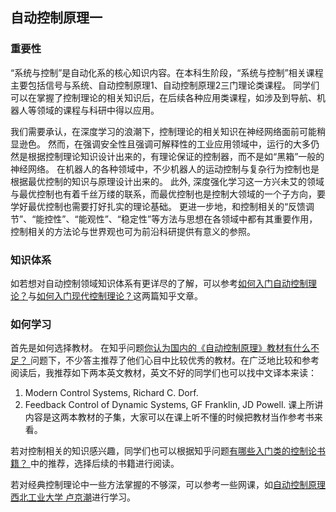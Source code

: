 ## 自动控制原理一

### 重要性

“系统与控制”是自动化系的核心知识内容。在本科生阶段，“系统与控制”相关课程主要包括信号与系统、自动控制原理1、自动控制原理2三门理论类课程。
同学们可以在掌握了控制理论的相关知识后，在后续各种应用类课程，如涉及到导航、机器人等领域的课程与科研中得以应用。


我们需要承认，在深度学习的浪潮下，控制理论的相关知识在神经网络面前可能稍显逊色。
然而，在强调安全性且强调可解释性的工业应用领域中，运行的大多仍然是根据控制理论知识设计出来的，有理论保证的控制器，而不是如“黑箱”一般的神经网络。
在机器人的各种领域中，不少机器人的运动控制与复杂行为控制也是根据最优控制的知识与原理设计出来的。
此外, 深度强化学习这一方兴未艾的领域与最优控制也有着千丝万缕的联系，而最优控制也是控制大领域的一个子方向，要学好最优控制也需要打好扎实的理论基础。
更进一步地，和控制相关的“反馈调节”、“能控性”、“能观性”、“稳定性”等方法与思想在各领域中都有其重要作用，控制相关的方法论与世界观也可为前沿科研提供有意义的参照。

### 知识体系


如若想对自动控制领域知识体系有更详尽的了解，可以参考[如何入门自动控制理论？](https://zhuanlan.zhihu.com/p/42615269)与[如何入门现代控制理论？](https://zhuanlan.zhihu.com/p/57051153)这两篇知乎文章。


### 如何学习

首先是如何选择教材。
在知乎问题[你认为国内的《自动控制原理》教材有什么不足？ ](https://www.zhihu.com/question/41644977/answer/100331200)问题下，不少答主推荐了他们心目中比较优秀的教材。在广泛地比较和参考阅读后，我推荐如下两本英文教材，英文不好的同学们也可以找中文译本来读：

1. Modern Control Systems, Richard C. Dorf.
2. Feedback Control of Dynamic Systems, GF Franklin, JD Powell.
    课上所讲内容是这两本教材的子集，大家可以在课上听不懂的时候把教材当作参考书来看。


若对控制相关的知识感兴趣，同学们也可以根据知乎问题[有哪些入门类的控制论书籍？ ](https://www.zhihu.com/question/20409882/answer/793856363)中的推荐，选择后续的书籍进行阅读。


若对经典控制理论中一些方法掌握的不够深，可以参考一些网课，如[自动控制原理 西北工业大学 卢京潮](https://www.bilibili.com/video/BV1F34y1h7so/)进行学习。